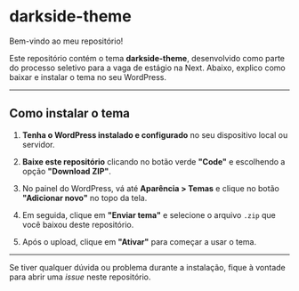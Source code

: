 # darkside-theme

Bem-vindo ao meu repositório!

Este repositório contém o tema **darkside-theme**, desenvolvido como parte do processo seletivo para a vaga de estágio na Next. Abaixo, explico como baixar e instalar o tema no seu WordPress.

---

## Como instalar o tema

1. **Tenha o WordPress instalado e configurado** no seu dispositivo local ou servidor.

2. **Baixe este repositório** clicando no botão verde **"Code"** e escolhendo a opção **"Download ZIP"**.

3. No painel do WordPress, vá até **Aparência > Temas** e clique no botão **"Adicionar novo"** no topo da tela.

4. Em seguida, clique em **"Enviar tema"** e selecione o arquivo `.zip` que você baixou deste repositório.

5. Após o upload, clique em **"Ativar"** para começar a usar o tema.

---

Se tiver qualquer dúvida ou problema durante a instalação, fique à vontade para abrir uma *issue* neste repositório.
